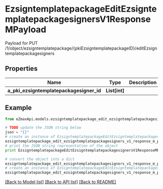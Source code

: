 # EzsigntemplatepackageEditEzsigntemplatepackagesignersV1ResponseMPayload

Payload for PUT /1/object/ezsigntemplatepackage/{pkiEzsigntemplatepackageID}/editEzsigntemplatepackagesigners

## Properties

Name | Type | Description | Notes
------------ | ------------- | ------------- | -------------
**a_pki_ezsigntemplatepackagesigner_id** | **List[int]** |  | 

## Example

```python
from eZmaxApi.models.ezsigntemplatepackage_edit_ezsigntemplatepackagesigners_v1_response_m_payload import EzsigntemplatepackageEditEzsigntemplatepackagesignersV1ResponseMPayload

# TODO update the JSON string below
json = "{}"
# create an instance of EzsigntemplatepackageEditEzsigntemplatepackagesignersV1ResponseMPayload from a JSON string
ezsigntemplatepackage_edit_ezsigntemplatepackagesigners_v1_response_m_payload_instance = EzsigntemplatepackageEditEzsigntemplatepackagesignersV1ResponseMPayload.from_json(json)
# print the JSON string representation of the object
print EzsigntemplatepackageEditEzsigntemplatepackagesignersV1ResponseMPayload.to_json()

# convert the object into a dict
ezsigntemplatepackage_edit_ezsigntemplatepackagesigners_v1_response_m_payload_dict = ezsigntemplatepackage_edit_ezsigntemplatepackagesigners_v1_response_m_payload_instance.to_dict()
# create an instance of EzsigntemplatepackageEditEzsigntemplatepackagesignersV1ResponseMPayload from a dict
ezsigntemplatepackage_edit_ezsigntemplatepackagesigners_v1_response_m_payload_form_dict = ezsigntemplatepackage_edit_ezsigntemplatepackagesigners_v1_response_m_payload.from_dict(ezsigntemplatepackage_edit_ezsigntemplatepackagesigners_v1_response_m_payload_dict)
```
[[Back to Model list]](../README.md#documentation-for-models) [[Back to API list]](../README.md#documentation-for-api-endpoints) [[Back to README]](../README.md)


